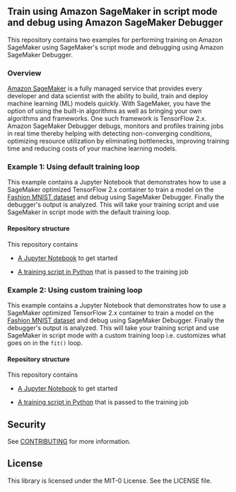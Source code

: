 ## Train using Amazon SageMaker in script mode and debug using Amazon SageMaker Debugger

This repository contains two examples for performing training on Amazon SageMaker using SageMaker's script mode and debugging using Amazon SageMaker Debugger.

### Overview

[Amazon SageMaker](https://aws.amazon.com/sagemaker/) is a fully managed service that provides every developer and data scientist with the ability to build, train and deploy machine learning (ML) models quickly. With SageMaker, you have the option of using the built-in algorithms as well as bringing your own algorithms and frameworks. One such framework is TensorFlow 2.x. Amazon SageMaker Debugger debugs, monitors and profiles training jobs in real time thereby helping with detecting non-converging conditions, optimizing resource utilization by eliminating bottlenecks, improving training time and reducing costs of your machine learning models.

### Example 1: Using default training loop

This example contains a Jupyter Notebook that demonstrates how to use a SageMaker optimized TensorFlow 2.x container to train a model on the [Fashion MNIST dataset](https://github.com/zalandoresearch/fashion-mnist) and debug using SageMaker Debugger.  Finally the debugger's output is analyzed.  This will take your training script and use SageMaker in script mode with the default training loop.

#### Repository structure

This repository contains

* [A Jupyter Notebook](https://github.com/aws-samples/amazon-sagemaker-script-mode-with-debugger/blob/main/notebooks/tf2_fashion_mnist_debugger.ipynb) to get started

* [A training script in Python](https://github.com/aws-samples/amazon-sagemaker-script-mode-with-debugger/blob/main/notebooks/scripts/train_tf2_fashion_mnist.py) that is passed to the training job

### Example 2: Using custom training loop

This example contains a Jupyter Notebook that demonstrates how to use a SageMaker optimized TensorFlow 2.x container to train a model on the [Fashion MNIST dataset](https://github.com/zalandoresearch/fashion-mnist) and debug using SageMaker Debugger.  Finally the debugger's output is analyzed.  This will take your training script and use SageMaker in script mode with a custom training loop i.e. customizes what goes on in the `fit()` loop.

#### Repository structure

This repository contains

* [A Jupyter Notebook](https://github.com/aws-samples/amazon-sagemaker-script-mode-with-debugger/blob/main/notebooks/tf2_fashion_mnist_custom_debugger.ipynb) to get started

* [A training script in Python](https://github.com/aws-samples/amazon-sagemaker-script-mode-with-debugger/blob/main/notebooks/scripts/train_tf2_fashion_mnist_custom.py) that is passed to the training job

## Security

See [CONTRIBUTING](CONTRIBUTING.md#security-issue-notifications) for more information.

## License

This library is licensed under the MIT-0 License. See the LICENSE file.
